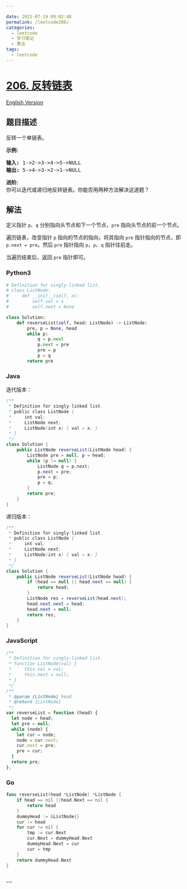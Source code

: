 ```yaml
---

date: 2021-07-19 09:02:48
permalink: /leetcode206/
categories:
  - leetcode
  - 学习笔记
  - 算法  
tags:
  - leetcode
---
```

# [206. 反转链表](https://leetcode-cn.com/problems/reverse-linked-list)

[English Version](https://cdn.jsdelivr.net/gh/doocs/leetcode@main/solution/0200-0299/0206.Reverse%20Linked%20List/README_EN.md)

## 题目描述

<!-- 这里写题目描述 -->

<p>反转一个单链表。</p>

<p><strong>示例:</strong></p>

<pre><strong>输入:</strong> 1-&gt;2-&gt;3-&gt;4-&gt;5-&gt;NULL
<strong>输出:</strong> 5-&gt;4-&gt;3-&gt;2-&gt;1-&gt;NULL</pre>

<p><strong>进阶:</strong><br>
你可以迭代或递归地反转链表。你能否用两种方法解决这道题？</p>


## 解法

定义指针 `p`、`q` 分别指向头节点和下一个节点，`pre` 指向头节点的前一个节点。

遍历链表，改变指针 `p` 指向的节点的指向，将其指向 `pre` 指针指向的节点，即 `p.next = pre`。然后 `pre` 指针指向 `p`，`p`、`q` 指针往前走。

当遍历结束后，返回 `pre` 指针即可。

<!-- tabs:start -->

### **Python3**

```python
# Definition for singly-linked list.
# class ListNode:
#     def __init__(self, x):
#         self.val = x
#         self.next = None

class Solution:
    def reverseList(self, head: ListNode) -> ListNode:
        pre, p = None, head
        while p:
            q = p.next
            p.next = pre
            pre = p
            p = q
        return pre
```

### **Java**

迭代版本：

```java
/**
 * Definition for singly-linked list.
 * public class ListNode {
 *     int val;
 *     ListNode next;
 *     ListNode(int x) { val = x; }
 * }
 */
class Solution {
    public ListNode reverseList(ListNode head) {
        ListNode pre = null, p = head;
        while (p != null) {
            ListNode q = p.next;
            p.next = pre;
            pre = p;
            p = q;
        }
        return pre;
    }
}
```

递归版本：

```java
/**
 * Definition for singly-linked list.
 * public class ListNode {
 *     int val;
 *     ListNode next;
 *     ListNode(int x) { val = x; }
 * }
 */
class Solution {
    public ListNode reverseList(ListNode head) {
        if (head == null || head.next == null) {
            return head;
        }
        ListNode res = reverseList(head.next);
        head.next.next = head;
        head.next = null;
        return res;
    }
}
```

### **JavaScript**

```js
/**
 * Definition for singly-linked list.
 * function ListNode(val) {
 *     this.val = val;
 *     this.next = null;
 * }
 */
/**
 * @param {ListNode} head
 * @return {ListNode}
 */
var reverseList = function (head) {
  let node = head;
  let pre = null;
  while (node) {
    let cur = node;
    node = cur.next;
    cur.next = pre;
    pre = cur;
  }
  return pre;
};
```

### **Go**

```go
func reverseList(head *ListNode) *ListNode {
    if head == nil ||head.Next == nil {
        return head
    }
    dummyHead := &ListNode{}
    cur := head
    for cur != nil {
        tmp := cur.Next
        cur.Next = dummyHead.Next
        dummyHead.Next = cur
        cur = tmp
    }
    return dummyHead.Next
}
```

### **...**

```

```

<!-- tabs:end -->
